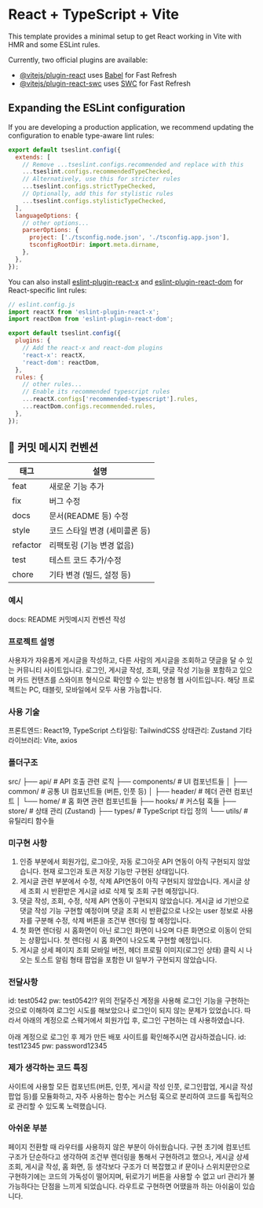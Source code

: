# React + TypeScript + Vite

This template provides a minimal setup to get React working in Vite with HMR and some ESLint rules.

Currently, two official plugins are available:

- [@vitejs/plugin-react](https://github.com/vitejs/vite-plugin-react/blob/main/packages/plugin-react) uses [Babel](https://babeljs.io/) for Fast Refresh
- [@vitejs/plugin-react-swc](https://github.com/vitejs/vite-plugin-react/blob/main/packages/plugin-react-swc) uses [SWC](https://swc.rs/) for Fast Refresh

## Expanding the ESLint configuration

If you are developing a production application, we recommend updating the configuration to enable type-aware lint rules:

```js
export default tseslint.config({
  extends: [
    // Remove ...tseslint.configs.recommended and replace with this
    ...tseslint.configs.recommendedTypeChecked,
    // Alternatively, use this for stricter rules
    ...tseslint.configs.strictTypeChecked,
    // Optionally, add this for stylistic rules
    ...tseslint.configs.stylisticTypeChecked,
  ],
  languageOptions: {
    // other options...
    parserOptions: {
      project: ['./tsconfig.node.json', './tsconfig.app.json'],
      tsconfigRootDir: import.meta.dirname,
    },
  },
});
```

You can also install [eslint-plugin-react-x](https://github.com/Rel1cx/eslint-react/tree/main/packages/plugins/eslint-plugin-react-x) and [eslint-plugin-react-dom](https://github.com/Rel1cx/eslint-react/tree/main/packages/plugins/eslint-plugin-react-dom) for React-specific lint rules:

```js
// eslint.config.js
import reactX from 'eslint-plugin-react-x';
import reactDom from 'eslint-plugin-react-dom';

export default tseslint.config({
  plugins: {
    // Add the react-x and react-dom plugins
    'react-x': reactX,
    'react-dom': reactDom,
  },
  rules: {
    // other rules...
    // Enable its recommended typescript rules
    ...reactX.configs['recommended-typescript'].rules,
    ...reactDom.configs.recommended.rules,
  },
});
```

## 📝 커밋 메시지 컨벤션

| 태그     | 설명                           |
|----------|--------------------------------|
| feat     | 새로운 기능 추가               |
| fix      | 버그 수정                      |
| docs     | 문서(README 등) 수정           |
| style    | 코드 스타일 변경 (세미콜론 등) |
| refactor | 리팩토링 (기능 변경 없음)      |
| test     | 테스트 코드 추가/수정          |
| chore    | 기타 변경 (빌드, 설정 등)      |

### 예시
docs: README  커밋메시지 컨벤션 작성

### 프로젝트 설명
사용자가 자유롭게 게시글을 작성하고, 다른 사람의 게시글을 조회하고 댓글을 달 수 있는 커뮤니티 사이트입니다.
로그인, 게시글 작성, 조회, 댓글 작성 기능을 포함하고 있으며 카드 컨텐츠를 스와이프 형식으로 확인할 수 있는 반응형 웹 사이트입니다.
해당 프로젝트는 PC, 태블릿, 모바일에서 모두 사용 가능합니다.

### 사용 기술
프론트엔드: React19, TypeScript
스타일링: TailwindCSS
상태관리: Zustand
기타 라이브러리: Vite, axios

### 폴더구조
src/
├── api/                 # API 호출 관련 로직
├── components/          # UI 컴포넌트들 
│   ├── common/          # 공통 UI 컴포넌트들 (버튼, 인풋 등)
│   ├── header/          # 헤더 관련 컴포넌트
│   └── home/            # 홈 화면 관련 컴포넌트들
├── hooks/               # 커스텀 훅들
├── store/               # 상태 관리 (Zustand)
├── types/               # TypeScript 타입 정의
└── utils/               # 유틸리티 함수들

### 미구현 사항
1. 인증 부분에서 회원가입, 로그아웃, 자동 로그아웃 API 연동이 아직 구현되지 않았습니다. 현재 로그인과 토큰 저장 기능만 구현된 상태입니다.
2. 게시글 관련 부분에서 수정, 삭제 API연동이 아직 구현되지 않았습니다. 게시글 상세 조회 시 반환받은 게시글 id로 삭제 및 조회 구현 예정입니다.
3. 댓글 작성, 조회, 수정, 삭제 API 연동이 구현되지 않았습니다. 게시글 id 기반으로 댓글 작성 기능 구현할 예정이며 댓글 조회 시 반환값으로 나오는 user 정보로 사용자를 구분해 수정, 삭제 버튼을 조건부 렌더링 할 예정입니다.
4. 첫 화면 렌더링 시 홈화면이 아닌 로그인 화면이 나오며 다른 화면으로 이동이 안되는 상황입니다. 첫 렌더링 시 홈 화면이 나오도록 구현할 예정입니다.
5. 게시글 상세 페이지 조회 모바일 버전, 헤더 프로필 이미지(로그인 상태) 클릭 시 나오는 토스트 알림 형태 팝업을 포함한 UI 일부가 구현되지 않았습니다.

### 전달사항
id: test0542
pw: test0542!?
위의 전달주신 계정을 사용해 로그인 기능을 구현하는 것으로 이해하여 로그인 시도를 해보았으나 로그인이 되지 않는 문제가 있었습니다.
따라서 아래의 계정으로 스웨거에서 회원가입 후, 로그인 구현하는 데 사용하였습니다. 

아래 계정으로 로그인 후 제가 만든 배포 사이트를 확인해주시면 감사하겠습니다.
id: test12345
pw: password12345

### 제가 생각하는 코드 특징
사이트에 사용할 모든 컴포넌트(버튼, 인풋, 게시글 작성 인풋, 로그인팝업, 게시글 작성 팝업 등)를 모듈화하고, 자주 사용하는 함수는 커스텀 훅으로 분리하여 코드를 독립적으로 관리할 수 있도록 노력했습니다.

### 아쉬운 부분
페이지 전환할 때 라우터를 사용하지 않은 부분이 아쉬웠습니다. 구현 초기에 컴포넌트 구조가 단순하다고 생각하여 조건부 렌더링을 통해서 구현하려고 했으나, 게시글 상세 조회, 게시글 작성, 홈 화면, 등 생각보다 구조가 더 복잡했고 if 문이나 스위치문만으로 구현하기에는 코드의 가독성이 떨어지며, 뒤로가기 버튼을 사용할 수 없고 url 관리가 불가능하다는 단점을 느끼게 되었습니다. 라우트로 구현하면 어땠을까 하는 아쉬움이 있습니다.
